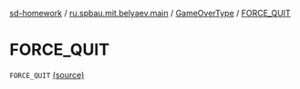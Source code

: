 [sd-homework](../../index.md) / [ru.spbau.mit.belyaev.main](../index.md) / [GameOverType](index.md) / [FORCE_QUIT](.)

# FORCE_QUIT

`FORCE_QUIT` [(source)](https://github.com/StasBel/sd-homework/blob/Roguelike/src/main/kotlin/ru/spbau/mit/belyaev/main/GameOverType.kt#L10)